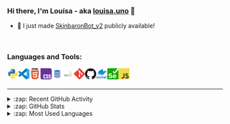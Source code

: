  ### Hi there, I'm Louísa - aka [louisa.uno][website] 👋

- 🔭 I just made [SkinbaronBot_v2](https://github.com/louisa-uno/SkinbaronBot_v2) publicly available!

<br />

### Languages and Tools:

[<img align="left" alt="Python" width="26px" src="https://raw.githubusercontent.com/github/explore/80688e429a7d4ef2fca1e82350fe8e3517d3494d/topics/python/python.png" />](https://github.com/topics/python)
[<img align="left" alt="Visual Studio Code" width="26px" src="https://raw.githubusercontent.com/github/explore/bbd48b997e8d0bef63f676eca4da5e1f76487b56/topics/visual-studio-code/visual-studio-code.png" />](https://github.com/topics/visual-studio-code)
[<img align="left" alt="HTML" width="26px" src="https://raw.githubusercontent.com/github/explore/80688e429a7d4ef2fca1e82350fe8e3517d3494d/topics/html/html.png" />](https://github.com/topics/html)
[<img align="left" alt="CSS" width="26px" src="https://raw.githubusercontent.com/github/explore/80688e429a7d4ef2fca1e82350fe8e3517d3494d/topics/css/css.png" />](https://github.com/topics/css)
[<img align="left" alt="SQL" width="26px" src="https://raw.githubusercontent.com/github/explore/80688e429a7d4ef2fca1e82350fe8e3517d3494d/topics/sql/sql.png" />](https://github.com/topics/sql)
[<img align="left" alt="MySQL" width="26px" src="https://raw.githubusercontent.com/github/explore/80688e429a7d4ef2fca1e82350fe8e3517d3494d/topics/mysql/mysql.png" />](https://github.com/topics/mysql)
[<img align="left" alt="Git" width="26px" src="https://raw.githubusercontent.com/github/explore/80688e429a7d4ef2fca1e82350fe8e3517d3494d/topics/git/git.png" />](https://github.com/topics/git)
[<img align="left" alt="GitHub" width="26px" src="https://raw.githubusercontent.com/github/explore/78df643247d429f6cc873026c0622819ad797942/topics/github/github.png" />](https://github.com/topics/github)
[<img align="left" alt="GitHub" width="26px" src="https://raw.githubusercontent.com/github/explore/80688e429a7d4ef2fca1e82350fe8e3517d3494d/topics/docker/docker.png" />](https://github.com/topics/docker)
[<img align="left" alt="Selenium" width="26px" src="https://raw.githubusercontent.com/github/explore/6c7084bb772f6fabaae377f5ae4a607594234ee6/topics/selenium/selenium.png" />](https://github.com/topics/selenium)
[<img align="left" alt="JavaScript" width="26px" src="https://raw.githubusercontent.com/github/explore/80688e429a7d4ef2fca1e82350fe8e3517d3494d/topics/javascript/javascript.png" />](https://github.com/topics/javascript)

<br />
<br />

---

<details>
  <summary>:zap: Recent GitHub Activity</summary>
  
<!--START_SECTION:activity-->
1. ❗ Opened issue [#1](https://github.com/lmcnulty/gender-voice-visualization/issues/1) in [lmcnulty/gender-voice-visualization](https://github.com/lmcnulty/gender-voice-visualization)
2. 🗣 Commented on [#4](https://github.com/louisa-uno/VRCSDK-Patcher/issues/4#issuecomment-2727077422) in [louisa-uno/VRCSDK-Patcher](https://github.com/louisa-uno/VRCSDK-Patcher)
3. 🔒 Closed issue [#4](https://github.com/louisa-uno/VRCSDK-Patcher/issues/4) in [louisa-uno/VRCSDK-Patcher](https://github.com/louisa-uno/VRCSDK-Patcher)
4. 🎉 Merged PR [#2](https://github.com/louisa-uno/VRChat-IP-Grabber/pull/2) in [louisa-uno/VRChat-IP-Grabber](https://github.com/louisa-uno/VRChat-IP-Grabber)
5. 🔒 Closed issue [#307](https://github.com/louisa-uno/claim-free-steam-packages/issues/307) in [louisa-uno/claim-free-steam-packages](https://github.com/louisa-uno/claim-free-steam-packages)
6. 🔒 Closed issue [#305](https://github.com/louisa-uno/claim-free-steam-packages/issues/305) in [louisa-uno/claim-free-steam-packages](https://github.com/louisa-uno/claim-free-steam-packages)
7. 🔒 Closed issue [#304](https://github.com/louisa-uno/claim-free-steam-packages/issues/304) in [louisa-uno/claim-free-steam-packages](https://github.com/louisa-uno/claim-free-steam-packages)
8. 🔒 Closed issue [#331](https://github.com/louisa-uno/claim-free-steam-packages/issues/331) in [louisa-uno/claim-free-steam-packages](https://github.com/louisa-uno/claim-free-steam-packages)
9. 🔒 Closed issue [#332](https://github.com/louisa-uno/claim-free-steam-packages/issues/332) in [louisa-uno/claim-free-steam-packages](https://github.com/louisa-uno/claim-free-steam-packages)
10. 🔒 Closed issue [#327](https://github.com/louisa-uno/claim-free-steam-packages/issues/327) in [louisa-uno/claim-free-steam-packages](https://github.com/louisa-uno/claim-free-steam-packages)
<!--END_SECTION:activity-->
  
</details>

<details>
  <summary>:zap: GitHub Stats</summary>
  <a href="https://github.com/louisa-uno?tab=repositories">
    <img align="center" alt="Louísa's GitHub Stats" src="https://github-readme-stats.vercel.app/api?username=louisa-uno&count_private=true&theme=tokyonight&show_icons=true" />
  </a>
</details>

<details>
  <summary>:zap: Most Used Languages</summary>
  <a href="https://github.com/louisa-uno?tab=repositories">
    <img align="center" alt="Louísa's Most Used Languages" src="https://github-readme-stats.vercel.app/api/top-langs/?username=louisa-uno&count_private=true&theme=tokyonight&layout=compact" />
  </a>
</details>

[website]: https://louísa.com
